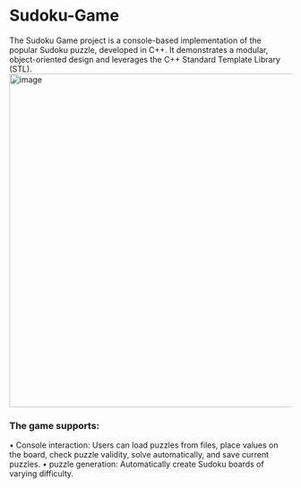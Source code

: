 # Sudoku-Game

The Sudoku Game project is a console-based implementation of the popular Sudoku puzzle, developed in C++. It demonstrates a modular, object-oriented design and leverages the C++ Standard Template Library (STL).
<img width="1200" height="596" alt="image" src="https://github.com/user-attachments/assets/e5a7ddda-3d3d-44c4-893d-d7eac589d799" />

### The game supports: 
• Console interaction: Users can load puzzles from files, place values on the board, check puzzle validity, solve automatically, and save current puzzles. 
• puzzle generation: Automatically create Sudoku boards of varying difficulty. 
